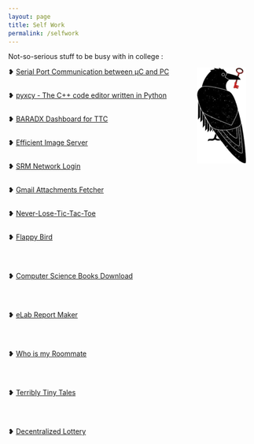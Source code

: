 ```yaml
---
layout: page
title: Self Work
permalink: /selfwork
---
```

Not-so-serious stuff to be busy with in college :

<p>
<img src="assets/raven.png" alt="Mischievious raven" style="float:right;margin:0 20px 20px 0;"   />

❥ <a href="https://rounakdatta.github.io/2017/09/02/spc-proj.html">Serial Port Communication between μC and PC</a>
<br>
<br>

❥ <a href="https://rounakdatta.github.io/2017/09/07/pyxcy-proj.html">pyxcy - The C++ code editor written in Python</a>
<br>
<br>

❥ <a href="https://rounakdatta.github.io/2017/09/14/baradx-proj.html">BARADX Dashboard for TTC</a>
<br>
<br>

❥ <a href="https://rounakdatta.github.io/2017/10/30/imgsrvc.html">Efficient Image Server</a>
<br>
<br>

❥ <a href="https://rounakdatta.github.io/2017/11/12/srmnetlogin.html">SRM Network Login</a>
<br>
<br>

❥ <a href="https://rounakdatta.github.io/2017/12/06/gmail-attachments.html">Gmail Attachments Fetcher</a>
<br>
<br>

❥ <a href="https://rounakdatta.github.io/2017/12/08/tic-tac-toe.html">Never-Lose-Tic-Tac-Toe</a>
<br>
<br>

❥ <a href="https://rounakdatta.github.io/2017/12/26/flappybird.html">Flappy Bird</a>

<br>
<br>

❥ <a href="https://rounakdatta.github.io/2018/02/10/books-goalkeeper-dl.html">Computer Science Books Download</a>

<br>
<br>

❥ <a href="https://rounakdatta.github.io/2018/02/08/elab-quick-print.html">eLab Report Maker</a>

<br>
<br>

❥ <a href="https://rounakdatta.github.io/2018/02/13/who-is-my-roommate.html">Who is my Roommate</a>

<br>
<br>

❥ <a href="https://rounakdatta.github.io/2018/03/18/terriblytinytales.html">Terribly Tiny Tales</a>

<br>
<br>

❥ <a href="https://rounakdatta.github.io/2018/04/02/eth-lottery.html">Decentralized Lottery</a>

</p>
